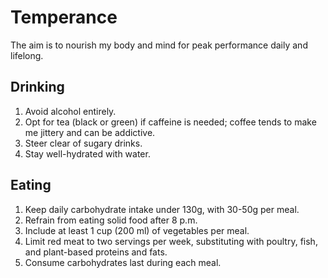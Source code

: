 # Temperance

The aim is to nourish my body and mind for peak performance daily and lifelong.

## Drinking

1. Avoid alcohol entirely.
2. Opt for tea (black or green) if caffeine is needed; coffee tends to make me jittery and can be addictive.
3. Steer clear of sugary drinks.
4. Stay well-hydrated with water.

## Eating

1. Keep daily carbohydrate intake under 130g, with 30-50g per meal.
2. Refrain from eating solid food after 8 p.m.
3. Include at least 1 cup (200 ml) of vegetables per meal.
4. Limit red meat to two servings per week, substituting with poultry, fish, and plant-based proteins and fats.
5. Consume carbohydrates last during each meal.
